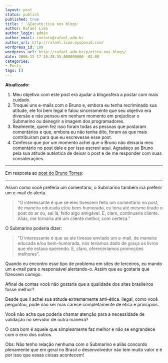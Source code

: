 ```yaml
---
layout: post
status: publish
published: true
title: ! '&Eacute;tica nos blogs'
author: Rafael Lima
author_login: admin
author_email: contato@rafael.adm.br
author_url: http://rafael.lima.myopenid.com/
wordpress_id: 109
wordpress_url: http://rafael.adm.br/p/etica-nos-blogs/
date: 2006-12-17 20:38:55.000000000 -02:00
categories:
- Posts
tags: []
---
```

<strong>Atualizado:</strong>
1. Meu objetivo com este post era ajudar a blogosfera a postar com mais cuidado.
2. Troquei uns e-mails com o Bruno e, embora eu tenha recriminado sua atitude, ele foi bem legal e falou sinceramente que seu objetivo era divers&atilde;o e n&atilde;o pensou em nenhum momento em prejudicar o Submarino ou denegrir a imagem dos programadores.
3. Realmente, quem fez isso foram todas as pessoas que postaram coment&aacute;rios e que, embora eu n&atilde;o tenha dito, foram as que mais contribu&iacute;ram para que eu escrevesse esse post.
4. Confesso que por um momento achei que o Bruno n&atilde;o deixaria meu coment&aacute;rio no post dele e por isso escrevi aqui. Agrade&ccedil;o ao Bruno pela sua atitude aut&ecirc;ntica de deixar o post e de me responder com suas considera&ccedil;&otilde;es.


***

Em resposta ao <a href="http://brunotorres.net/eu-respeitaria-mais-se-fizessem-um-comentario">post do Bruno Torres</a>:

***

Assim como voc&ecirc; preferia um coment&aacute;rio, o Submarino tamb&eacute;m iria preferir um e-mail de alerta.

<blockquote>"O interessante &eacute; que se eles tivessem feito um coment&aacute;rio no post, de maneira educada e/ou bem-humorada, eu teria at&eacute; mesmo tirado o post do ar ou, sei l&aacute;, feito algo amig&aacute;vel. E, claro, continuaria cliente. Ali&aacute;s, me tornaria at&eacute; um cliente melhor, com certeza."</blockquote>


O Submarino poderia dizer:

<blockquote>"O interessante &eacute; que se ele tivesse enviado um e-mail, de maneira educada e/ou bem-humorada, n&oacute;s ter&iacute;amos dado de gra&ccedil;a os livros que ele estava querendo. E, claro, oferecer&iacute;amos promo&ccedil;&otilde;es melhores".</blockquote>

Quando eu encontro esse tipo de problema em sites de terceiros, eu mando um e-mail para o respons&aacute;vel alertando-o. Assim que eu gostaria que fizessem comigo.

Afinal de contas voc&ecirc; n&atilde;o gostaria que a qualidade dos sites brasileiros fosse melhor?

Desde que li achei sua atitude extremamente anti-&eacute;tica. Ilegal, como voc&ecirc; perguntou, pode n&atilde;o ser mas carece completamente de &eacute;tica e princ&iacute;pios.

Voc&ecirc; n&atilde;o acha que poderia chamar aten&ccedil;&atilde;o para a necessidade de valida&ccedil;&atilde;o no servidor de outra maneira?

O cara bom &eacute; aquele que simplesmente faz melhor e n&atilde;o se engrandece com o erro dos outros.

Obs: N&atilde;o tenho rela&ccedil;&atilde;o nenhuma com o Submarino e ali&aacute;s concordo plenamente que em geral no Brasil o desenvolvedor n&atilde;o tem muito valor e &eacute; por isso que essas coisas acontecem!
